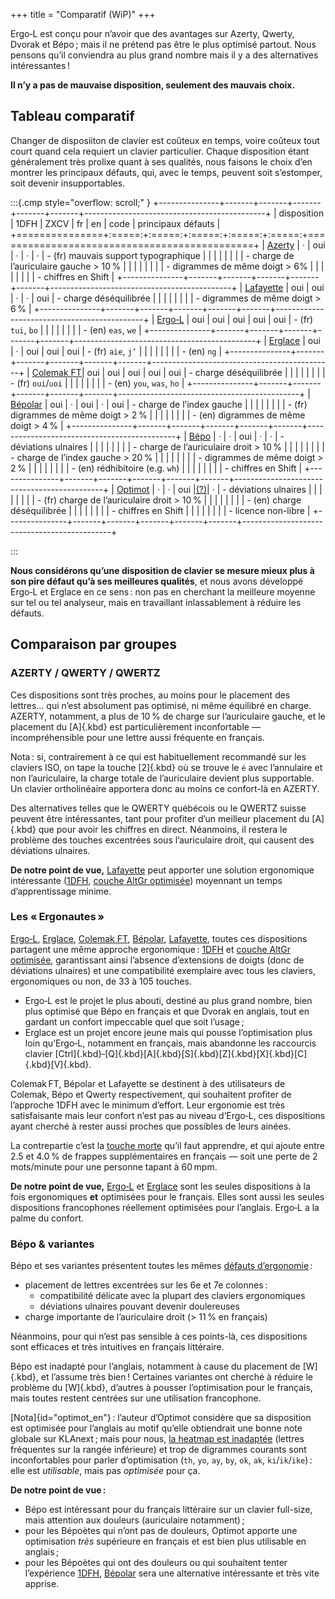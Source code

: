 +++
title = "Comparatif (WiP)"
+++

Ergo‑L est conçu pour n’avoir que des avantages sur Azerty, Qwerty, Dvorak et
Bépo ; mais il ne prétend pas être le plus optimisé partout. Nous pensons qu’il
conviendra au plus grand nombre mais il y a des alternatives intéressantes !

**Il n’y a pas de mauvaise disposition, seulement des mauvais choix.**


Tableau comparatif
--------------------------------------------------------------------------------

Changer de disposiiton de clavier est coûteux en temps, voire coûteux tout court
quand cela requiert un clavier particulier. Chaque disposition étant
généralement très prolixe quant à ses qualités, nous faisons le choix d’en
montrer les principaux défauts, qui, avec le temps, peuvent soit s’estomper,
soit devenir insupportables.

<style>
.cmp table,
.cmp td { border: 1px solid var(--fg-banner-border); padding:  0  0.5em; }
.cmp th { border: 1px solid var(--fg-banner-border); padding: 1em 0.5em; }
.cmp th { background-color: var(--bg-banner); font-weight: normal; }
.cmp tr:nth-child(3),
.cmp tr:nth-child(4) { background-color: var(--bg-accent); }
.cmp table { margin: 0 auto; border-collapse: collapse; }
.cmp ul { margin: 0.6em 0; }
</style>
:::{.cmp style="overflow: scroll;" }
+---------------+-------+-------+-------+-------+-------+---------------------------------------------+
|  disposition  | 1DFH  | ZXCV  |  fr   |  en   | code  |           principaux défauts                |
+===============+:=====:+:=====:+:=====:+:=====:+:=====:+=============================================+
| [Azerty][]    |   ·   |  oui  |   ·   |   ·   |   ·   | - (fr) mauvais support typographique        |
|               |       |       |       |       |       | - charge de l’auriculaire gauche > 10 %     |
|               |       |       |       |       |       | - digrammes de même doigt > 6%              |
|               |       |       |       |       |       | - chiffres en Shift                         |
+---------------+-------+-------+-------+-------+-------+---------------------------------------------+
| [Lafayette][] |  oui  |  oui  |   ·   |   ·   |  oui  | - charge déséquilibrée                      |
|               |       |       |       |       |       | - digrammes de même doigt > 6 %             |
+---------------+-------+-------+-------+-------+-------+---------------------------------------------+
| [Ergo‑L][]    |  oui  |  oui  |  oui  |  oui  |  oui  | - (fr) `tui`, `bo`                          |
|               |       |       |       |       |       | - (en) `eas`, `we`                          |
+---------------+-------+-------+-------+-------+-------+---------------------------------------------+
| [Erglace][]   |  oui  |   ·   |  oui  |  oui  |  oui  | - (fr) `aie`, `j’`                          |
|               |       |       |       |       |       | - (en) `ng`                                 |
+---------------+-------+-------+-------+-------+-------+---------------------------------------------+
| [Colemak FT][]|  oui  |  oui  |  oui  |  oui  |  oui  | - charge déséquilibrée                      |
|               |       |       |       |       |       | - (fr) `oui`/`uoi`                          |
|               |       |       |       |       |       | - (en) `you`, `was`, `ho`                   |
+---------------+-------+-------+-------+-------+-------+---------------------------------------------+
| [Bépolar][]   |  oui  |   ·   |  oui  |   ·   |  oui  | - charge de l’index gauche                  |
|               |       |       |       |       |       | - (fr) digrammes de même doigt > 2 %        |
|               |       |       |       |       |       | - (en) digrammes de même doigt > 4 %        |
+---------------+-------+-------+-------+-------+-------+---------------------------------------------+
| [Bépo][]      |   ·   |   ·   |  oui  |   ·   |   ·   | - déviations ulnaires                       |
|               |       |       |       |       |       | - charge de l’auriculaire droit > 10 %      |
|               |       |       |       |       |       | - charge de l’index gauche > 20 %           |
|               |       |       |       |       |       | - digrammes de même doigt > 2 %             |
|               |       |       |       |       |       | - (en) rédhibitoire (e.g. `wh`)             |
|               |       |       |       |       |       | - chiffres en Shift                         |
+---------------+-------+-------+-------+-------+-------+---------------------------------------------+
| [Optimot][]   |   ·   |   ·   |  oui  |[(?)][]|   ·   | - déviations ulnaires                       |
|               |       |       |       |       |       | - (fr) charge de l’auriculaire droit > 10 % |
|               |       |       |       |       |       | - (en) charge déséquilibrée                 |
|               |       |       |       |       |       | - chiffres en Shift                         |
|               |       |       |       |       |       | - licence non-libre                         |
+---------------+-------+-------+-------+-------+-------+---------------------------------------------+

<!-- do not remove the empty line above -->
:::

**Nous considérons qu’une disposition de clavier se mesure mieux plus à son pire
défaut qu’à ses meilleures qualités**, et nous avons développé Ergo‑L et Erglace
en ce sens : non pas en cherchant la meilleure moyenne sur tel ou tel analyseur,
mais en travaillant inlassablement à réduire les défauts.


[azerty]:     /stats/#/azerty//en+fr
[lafayette]:  /stats/#/lafayette//en+fr
[ergo‑l]:     /stats/#/ergol//en+fr
[erglace]:    /stats/#/erglace//en+fr
[colemak ft]: /stats/#/colemak-french-touch//en+fr
[bépolar]:    /stats/#/bepolar//en+fr
[bépo]:       /stats/#/bepo//en+fr


Comparaison par groupes
-------------------------------------------------------------------------------

### AZERTY / QWERTY / QWERTZ

Ces dispositions sont très proches, au moins pour le placement des lettres… qui
n’est absolument pas optimisé, ni même équilibré en charge. AZERTY, notamment, a
plus de 10 % de charge sur l’auriculaire gauche, et le placement du [A]{.kbd}
est particulièrement inconfortable — incompréhensible pour une lettre aussi
fréquente en français.

Nota : si, contrairement à ce qui est habituellement recommandé sur les claviers
ISO, on tape la touche [2]{.kbd} où se trouve le `é` avec l’annulaire et non
l’auriculaire, la charge totale de l’auriculaire devient plus supportable. Un
clavier ortholinéaire apportera donc au moins ce confort-là en AZERTY.

Des alternatives telles que le QWERTY québécois ou le QWERTZ suisse peuvent être
intéressantes, tant pour profiter d’un meilleur placement du [A]{.kbd} que pour
avoir les chiffres en direct. Néanmoins, il restera le problème des touches
excentrées sous l’auriculaire droit, qui causent des déviations ulnaires.

**De notre point de vue,** [Lafayette][] peut apporter une solution ergonomique
intéressante ([1DFH][], [couche AltGr optimisée][]) moyennant un temps
d’apprentissage minime.


### Les « Ergonautes »

[Ergo‑L][], [Erglace][], [Colemak FT][], [Bépolar][], [Lafayette][], toutes ces
dispositions partagent une même approche ergonomique : [1DFH][] et [couche AltGr
optimisée][], garantissant ainsi l’absence d’extensions de doigts (donc de
déviations ulnaires) et une compatibilité exemplaire avec tous les claviers,
ergonomiques ou non, de 33 à 105 touches.

- Ergo‑L est le projet le plus abouti, destiné au plus grand nombre, bien plus
  optimisé que Bépo en français et que Dvorak en anglais, tout en gardant un
  confort impeccable quel que soit l’usage ;
- Erglace est un projet encore jeune mais qui pousse l’optimisation plus loin
  qu’Ergo‑L, notamment en français, mais abandonne les raccourcis clavier
  [Ctrl]{.kbd}‑[Q]{.kbd}[A]{.kbd}[S]{.kbd}[Z]{.kbd}[X]{.kbd}[C]{.kbd}[V]{.kbd}.

Colemak FT, Bépolar et Lafayette se destinent à des utilisateurs de Colemak,
Bépo et Qwerty respectivement, qui souhaitent profiter de l’approche 1DFH avec
le minimum d’effort. Leur ergonomie est très satisfaisante mais leur confort
n’est pas au niveau d’Ergo‑L, ces dispositions ayant cherché à rester aussi
proches que possibles de leurs ainées.

La contrepartie c’est la [touche morte][] qu’il faut apprendre, et qui ajoute
entre 2.5 et 4.0 % de frappes supplémentaires en français — soit une perte de 2
mots/minute pour une personne tapant à 60 mpm.

**De notre point de vue,** [Ergo‑L][] et [Erglace][] sont les seules
dispositions à la fois ergonomiques **et** optimisées pour le français. Elles
sont aussi les seules dispositions francophones réellement optimisées pour
l’anglais. Ergo‑L a la palme du confort.


### Bépo & variantes

Bépo et ses variantes présentent toutes les mêmes [défauts d’ergonomie][] :

- placement de lettres excentrées sur les 6e et 7e colonnes :
  - compatibilité délicate avec la plupart des claviers ergonomiques
  - déviations ulnaires pouvant devenir doulereuses
- charge importante de l’auriculaire droit (> 11 % en français)

Néanmoins, pour qui n’est pas sensible à ces points-là, ces dispositions sont
efficaces et très intuitives en français littéraire.

Bépo est inadapté pour l’anglais, notamment à cause du placement de [W]{.kbd},
et l’assume très bien ! Certaines variantes ont cherché à réduire le problème du
[W]{.kbd}, d’autres à pousser l’optimisation pour le français, mais toutes
restent centrées sur une utilisation francophone.

<!--
Une solution possible pour Optimot (et proposée par @NuclearSquid à Pyjam)
serait une permutation `h,’`, pour faire passer le `h` de [>] à [O].
- 2024-02-03
  https://discord.com/channels/794732334879473684/1202877504822579240/1203391939009847357
  On s’en branle du H.
- 2024-01-27
  https://discord.com/channels/794732334879473684/794734985122152478/1200680341363494972
  Moi aussi, je peux modifier légèrement Optimot pour optimiser un peu plus pour
  l’anglais (mais au détriment du français). Mais ce n’est pas mon choix parce
  que nous sommes en France et que je m’adresse à des personnes qui écrivent
  d’abord en français
-->

[Nota]{id="optimot_en"} : l’auteur d’Optimot considère que sa disposition est
optimisée pour l’anglais au motif qu’elle obtiendrait une bonne note globale sur
KLAnext ; mais pour nous, [la heatmap est inadaptée][1] (lettres fréquentes sur
la rangée inférieure) et trop de digrammes courants sont inconfortables pour
parler d’optimisation (`th`, `yo`, `ay`, `by`, `ok`, `ak`, `ki`/`ik`/`ike`) :
elle est *utilisable*, mais pas *optimisée* pour ça.

[(?)]:     #optimot_en
[optimot]: ./optimot_fr.png
[1]:       ./optimot_en.png

**De notre point de vue :**

- Bépo est intéressant pour du français littéraire sur un clavier full-size,
  mais attention aux douleurs (auriculaire notamment) ;
- pour les Bépoètes qui n’ont pas de douleurs, Optimot apporte une optimisation
  *très* supérieure en français et est bien plus utilisable en anglais ;
- pour les Bépoètes qui ont des douleurs ou qui souhaitent tenter l’expérience
  [1DFH][], [Bépolar][] sera une alternative intéressante et très vite apprise.


[1DFH]:                   /#dfh-1u-distance-from-home
[touche morte]:           /#caractères-accentués
[couche altgr optimisée]: /#couche-symboles
[défauts d’ergonomie]:    /bepo/#ergonomie
